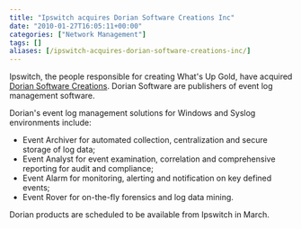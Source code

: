 ```yaml
---
title: "Ipswitch acquires Dorian Software Creations Inc"
date: "2010-01-27T16:05:11+00:00"
categories: ["Network Management"]
tags: []
aliases: [/ipswitch-acquires-dorian-software-creations-inc/]
---
```


Ipswitch, the people responsible for creating What's Up Gold, have acquired [Dorian Software Creations](http://www.doriansoft.com/). Dorian Software are publishers of event log management software.

Dorian's event log management solutions for Windows and Syslog environments include:

- Event Archiver for automated collection, centralization and secure storage of log data;
- Event Analyst for event examination, correlation and comprehensive reporting for audit and compliance;
- Event Alarm for monitoring, alerting and notification on key defined events;
- Event Rover for on-the-fly forensics and log data mining.

Dorian products are scheduled to be available from Ipswitch in March.
